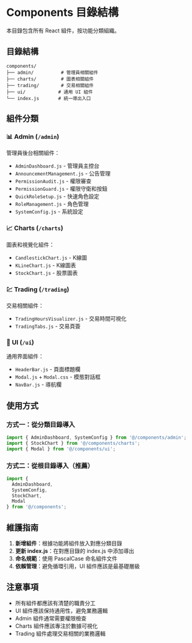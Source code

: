# Components 目錄結構

本目錄包含所有 React 組件，按功能分類組織。

## 目錄結構

```
components/
├── admin/          # 管理員相關組件
├── charts/         # 圖表相關組件
├── trading/        # 交易相關組件
├── ui/            # 通用 UI 組件
└── index.js       # 統一導出入口
```

## 組件分類

### 📊 Admin (`/admin`)
管理員後台相關組件：
- `AdminDashboard.js` - 管理員主控台
- `AnnouncementManagement.js` - 公告管理
- `PermissionAudit.js` - 權限審查
- `PermissionGuard.js` - 權限守衛和按鈕
- `QuickRoleSetup.js` - 快速角色設定
- `RoleManagement.js` - 角色管理
- `SystemConfig.js` - 系統設定

### 📈 Charts (`/charts`)
圖表和視覺化組件：
- `CandlestickChart.js` - K線圖
- `KLineChart.js` - K線圖表
- `StockChart.js` - 股票圖表

### 💹 Trading (`/trading`)
交易相關組件：
- `TradingHoursVisualizer.js` - 交易時間可視化
- `TradingTabs.js` - 交易頁簽

### 🎨 UI (`/ui`)
通用界面組件：
- `HeaderBar.js` - 頁面標題欄
- `Modal.js` + `Modal.css` - 模態對話框
- `NavBar.js` - 導航欄

## 使用方式

### 方式一：從分類目錄導入
```javascript
import { AdminDashboard, SystemConfig } from '@/components/admin';
import { StockChart } from '@/components/charts';
import { Modal } from '@/components/ui';
```

### 方式二：從根目錄導入（推薦）
```javascript
import { 
  AdminDashboard, 
  SystemConfig, 
  StockChart, 
  Modal 
} from '@/components';
```

## 維護指南

1. **新增組件**：根據功能將組件放入對應分類目錄
2. **更新 index.js**：在對應目錄的 index.js 中添加導出
3. **命名規範**：使用 PascalCase 命名組件文件
4. **依賴管理**：避免循環引用，UI 組件應該是最基礎層級

## 注意事項

- 所有組件都應該有清楚的職責分工
- UI 組件應該保持通用性，避免業務邏輯
- Admin 組件通常需要權限檢查
- Charts 組件應該專注於數據可視化
- Trading 組件處理交易相關的業務邏輯